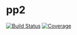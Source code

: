 # pp2

[![Build Status](https://dev.azure.com/msplanchard/pp2/_apis/build/status/mplanchard.pp2?branchName=master)](https://dev.azure.com/msplanchard/pp2/_build/latest?definitionId=5&branchName=master)
[![Coverage](https://img.shields.io/azure-devops/coverage/msplanchard/pp2/5)](https://dev.azure.com/msplanchard/pp2/_build/latest?definitionId=5&branchName=master)
